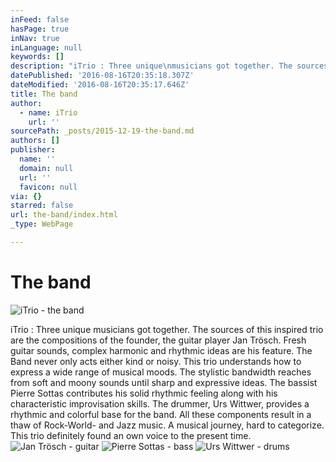 ```yaml
---
inFeed: false
hasPage: true
inNav: true
inLanguage: null
keywords: []
description: "iTrio : Three unique\nmusicians got together. The sources of this inspired trio are the compositions\nof the founder, the guitar player Jan Trösch. Fresh guitar sounds, complex\nharmonic and rhythmic ideas are his feature. The Band never only acts either\nkind or noisy. This trio understands how to express a wide range of musical\nmoods. The stylistic bandwidth reaches from soft and moony sounds until sharp\nand expressive ideas. The bassist Pierre Sottas contributes his solid rhythmic\nfeeling along with his characteristic improvisation skills. The drummer, Urs\nWittwer, provides a rhythmic and colorful base for the band. All these\ncomponents result in a thaw of Rock-World- and Jazz music. A musical journey,\nhard to categorize. This trio definitely found an own voice to the present time.\_"
datePublished: '2016-08-16T20:35:18.307Z'
dateModified: '2016-08-16T20:35:17.646Z'
title: The band
author:
  - name: iTrio
    url: ''
sourcePath: _posts/2015-12-19-the-band.md
authors: []
publisher:
  name: ''
  domain: null
  url: ''
  favicon: null
via: {}
starred: false
url: the-band/index.html
_type: WebPage

---
```

# The band
![iTrio - the band](https://s3-us-west-2.amazonaws.com/the-grid-img/p/00bbcc258ca325c054abee1c257b5824050001b0.jpg)

iTrio : Three unique
musicians got together. The sources of this inspired trio are the compositions
of the founder, the guitar player Jan Trösch. Fresh guitar sounds, complex
harmonic and rhythmic ideas are his feature. The Band never only acts either
kind or noisy. This trio understands how to express a wide range of musical
moods. The stylistic bandwidth reaches from soft and moony sounds until sharp
and expressive ideas. The bassist Pierre Sottas contributes his solid rhythmic
feeling along with his characteristic improvisation skills. The drummer, Urs
Wittwer, provides a rhythmic and colorful base for the band. All these
components result in a thaw of Rock-World- and Jazz music. A musical journey,
hard to categorize. This trio definitely found an own voice to the present time. ![Jan Trösch - guitar](https://s3-us-west-2.amazonaws.com/the-grid-img/p/3eeca8660757cf080ab1d6d16a17514fd467103e.jpg)
![Pierre Sottas - bass](https://s3-us-west-2.amazonaws.com/the-grid-img/p/18196e03cf5572644b7f2a877860bf95150e328d.jpg)
![Urs Wittwer - drums](https://s3-us-west-2.amazonaws.com/the-grid-img/p/6292eddeaceac205c9d060c04d7e0c27e83362f7.jpg)